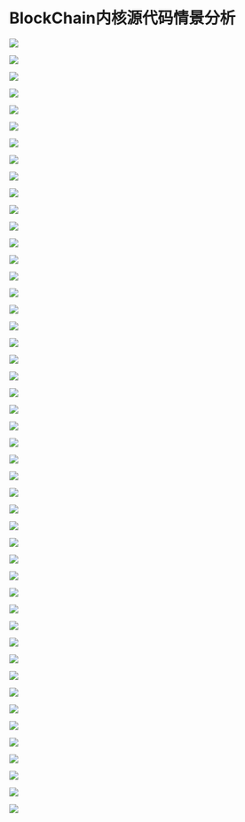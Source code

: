 # BlockChain内核源代码情景分析

![](https://i.imgur.com/wWp0Vqd.png)


![](https://i.imgur.com/c21Av9n.png)


![](https://i.imgur.com/7kXsHLP.png)

![](https://i.imgur.com/Su10MJf.png)

![](https://i.imgur.com/iBaEtOI.png)

![](https://i.imgur.com/QrxUToO.png)

![](https://i.imgur.com/psnholl.png)

![](https://i.imgur.com/RF0Zo4u.png)

![](https://i.imgur.com/7lcJ9uo.png)

![](https://i.imgur.com/KdU509L.png)

![](https://i.imgur.com/CUKT1CD.png)

![](https://i.imgur.com/8XLJ4oH.png)

![](https://i.imgur.com/jyEoBf7.png)

![](https://i.imgur.com/5Gv5cnA.png)

![](https://i.imgur.com/yX4Jfix.png)

![](https://i.imgur.com/IgIIvLg.png)

![](https://i.imgur.com/UC7PHwR.png)

![](https://i.imgur.com/kvuqJXH.png)

![](https://i.imgur.com/PHQBk1V.png)

![](https://i.imgur.com/r43wZ5U.png)

![](https://i.imgur.com/bIwgK0p.png)

![](https://i.imgur.com/qZUGhdk.png)

![](https://i.imgur.com/HvoWDO8.png)

![](https://i.imgur.com/EaQoaba.png)

![](https://i.imgur.com/BbgvNKL.png)

![](https://i.imgur.com/elGua3W.png)


![](https://i.imgur.com/9QdYJiG.png)

![](https://i.imgur.com/yVKvTEC.png)

![](https://i.imgur.com/rOAndcl.png)

![](https://i.imgur.com/fO7RiqV.png)

![](https://i.imgur.com/1IEiXG2.png)

![](https://i.imgur.com/WXE76wD.png)

![](https://i.imgur.com/PAXtGu8.png)

![](https://i.imgur.com/Z3A6Mg8.png)

![](https://i.imgur.com/nZXC1AU.png)

![](https://i.imgur.com/k5YTwHb.png)

![](https://i.imgur.com/mmM06vZ.png)

![](https://i.imgur.com/69mnHQX.png)

![](https://i.imgur.com/nPHcACi.png)

![](https://i.imgur.com/xk9iZrE.png)

![](https://i.imgur.com/wWVmWUi.png)

![](https://i.imgur.com/I56zZHx.png)

![](https://i.imgur.com/Kcy5D4u.png)

![](https://i.imgur.com/OjM2O2J.png)

![](https://i.imgur.com/WZjORew.png)

![](https://i.imgur.com/OdoTHpZ.png)

![](https://i.imgur.com/cNALMc4.png)